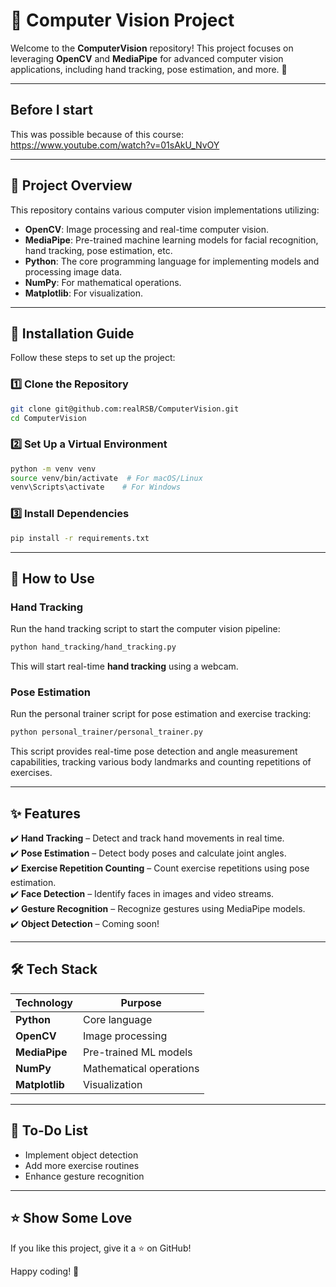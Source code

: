 # 📌 Computer Vision Project

Welcome to the **ComputerVision** repository! This project focuses on leveraging **OpenCV** and **MediaPipe** for advanced computer vision applications, including hand tracking, pose estimation, and more. 🚀

---

## Before I start
This was possible because of this course: https://www.youtube.com/watch?v=01sAkU_NvOY

---

## 📖 Project Overview

This repository contains various computer vision implementations utilizing:

- **OpenCV**: Image processing and real-time computer vision.
- **MediaPipe**: Pre-trained machine learning models for facial recognition, hand tracking, pose estimation, etc.
- **Python**: The core programming language for implementing models and processing image data.
- **NumPy**: For mathematical operations.
- **Matplotlib**: For visualization.

---

## 🔧 Installation Guide

Follow these steps to set up the project:

### **1️⃣ Clone the Repository**

```bash
git clone git@github.com:realRSB/ComputerVision.git
cd ComputerVision
```

### **2️⃣ Set Up a Virtual Environment**

```bash
python -m venv venv
source venv/bin/activate  # For macOS/Linux
venv\Scripts\activate    # For Windows
```

### **3️⃣ Install Dependencies**

```bash
pip install -r requirements.txt
```

---

## 🚀 How to Use

### Hand Tracking

Run the hand tracking script to start the computer vision pipeline:

```bash
python hand_tracking/hand_tracking.py
```

This will start real-time **hand tracking** using a webcam.

### Pose Estimation

Run the personal trainer script for pose estimation and exercise tracking:

```bash
python personal_trainer/personal_trainer.py
```

This script provides real-time pose detection and angle measurement capabilities, tracking various body landmarks and counting repetitions of exercises.

---

## ✨ Features

✔️ **Hand Tracking** – Detect and track hand movements in real time.  
✔️ **Pose Estimation** – Detect body poses and calculate joint angles.  
✔️ **Exercise Repetition Counting** – Count exercise repetitions using pose estimation.  
✔️ **Face Detection** – Identify faces in images and video streams.  
✔️ **Gesture Recognition** – Recognize gestures using MediaPipe models.  
✔️ **Object Detection** – Coming soon!

---

## 🛠️ Tech Stack

| Technology     | Purpose                 |
| -------------- | ----------------------- |
| **Python**     | Core language           |
| **OpenCV**     | Image processing        |
| **MediaPipe**  | Pre-trained ML models   |
| **NumPy**      | Mathematical operations |
| **Matplotlib** | Visualization           |

---

## 📌 To-Do List

- Implement object detection
- Add more exercise routines
- Enhance gesture recognition

---

## ⭐ Show Some Love

If you like this project, give it a ⭐ on GitHub!

Happy coding! 🚀
